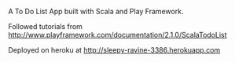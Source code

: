 A To Do List App built with Scala and Play Framework.

Followed tutorials from http://www.playframework.com/documentation/2.1.0/ScalaTodoList

Deployed on heroku at http://sleepy-ravine-3386.herokuapp.com